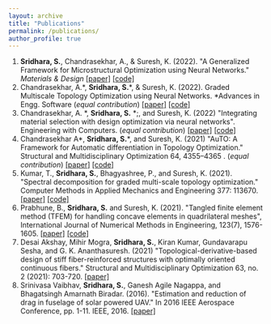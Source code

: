 ```yaml
---
layout: archive
title: "Publications"
permalink: /publications/
author_profile: true
---
```

<!-- 
{% if author.googlescholar %}
  You can also find my articles on <u><a href="{{author.googlescholar}}">my Google Scholar profile</a>.</u>
{% endif %}

{% include base_path %} 

{% for post in site.publications reversed %}
  {% include archive-single.html %}
{% endfor %}
 -->
 1. **Sridhara, S.**, Chandrasekhar, A., & Suresh, K. (2022). "A Generalized Framework for Microstructural Optimization using Neural Networks." *Materials & Design* 
 [[paper]](https://www.sciencedirect.com/science/article/pii/S0264127522008358) [[code]](https://github.com/UW-ERSL/MicroTOuNN)
2. Chandrasekhar, A.&ast;, **Sridhara, S.**&ast;, & Suresh, K. (2022). Graded Multiscale Topology Optimization using Neural Networks. *Advances in Engg. Software (*equal contribution*)
[[paper]](https://www.sciencedirect.com/science/article/pii/S0965997822002605) [[code]](https://github.com/UW-ERSL/GMTOuNN/stargazers)
3. Chandrasekhar, A. \*, **Sridhara, S.** \*;, and Suresh, K. (2022) "Integrating material selection with design optimization via neural networks". Engineering with Computers. (*equal contribution*)
[[paper]](https://link.springer.com/article/10.1007/s00366-022-01736-0) [[code]](https://github.com/UW-ERSL/MaTruss)
4.  Chandrasekhar A&ast;, **Sridhara, S.**&ast;, and Suresh, K. (2021) "AuTO: A Framework for Automatic differentiation in Topology Optimization." Structural and Multidisciplinary Optimization 64, 4355–4365 . (*equal contribution*)
[[paper]](https://link.springer.com/article/10.1007/s00158-021-03025-8) [[code]](https://github.com/UW-ERSL/AuTO)
5. Kumar, T., **Sridhara, S.**, Bhagyashree, P., and Suresh, K. (2021). "Spectral decomposition for graded multi-scale topology optimization." Computer Methods in Applied Mechanics and Engineering 377: 113670.
[[paper]](https://www.sciencedirect.com/science/article/pii/S0045782521000062) [[code]](https://github.com/sakethsridhara/MultiscaleTO)
6. Prabhune, B., **Sridhara, S.** and Suresh, K. (2021). "Tangled finite element method (TFEM) for handling concave elements in quadrilateral meshes", International Journal of Numerical Methods in Engineering, 123(7), 1576-1605.
[[paper]](https://onlinelibrary.wiley.com/doi/10.1002/nme.6907) [[code]](https://ersl.wisc.edu/software/TFEM2DQuad.zip)
7. Desai Akshay, Mihir Mogra, **Sridhara, S.**, Kiran Kumar, Gundavarapu Sesha, and G. K. Ananthasuresh. (2021) "Topological-derivative-based design of stiff fiber-reinforced structures with optimally oriented continuous fibers." Structural and Multidisciplinary Optimization 63, no. 2 (2021): 703-720.
[[paper]](https://link.springer.com/article/10.1007/s00158-020-02721-1)
8. Srinivasa Vaibhav, **Sridhara, S.**, Ganesh Agile Nagappa, and Bhagatsingh Amarnath Biradar. (2016). "Estimation and reduction of drag in fuselage of solar powered UAV." In 2016 IEEE Aerospace Conference, pp. 1-11. IEEE, 2016.
[[paper]](https://ieeexplore.ieee.org/document/7500911)